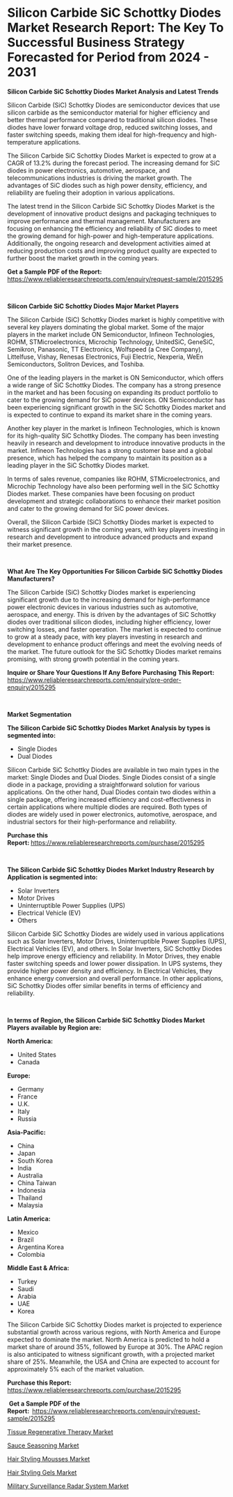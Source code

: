 <p><h1>Silicon Carbide SiC Schottky Diodes Market Research Report: The Key To Successful Business Strategy Forecasted for Period from 2024 - 2031</h1></p><p><strong>Silicon Carbide SiC Schottky Diodes Market Analysis and Latest Trends</strong></p>
<p><p>Silicon Carbide (SiC) Schottky Diodes are semiconductor devices that use silicon carbide as the semiconductor material for higher efficiency and better thermal performance compared to traditional silicon diodes. These diodes have lower forward voltage drop, reduced switching losses, and faster switching speeds, making them ideal for high-frequency and high-temperature applications.</p><p>The Silicon Carbide SiC Schottky Diodes Market is expected to grow at a CAGR of 13.2% during the forecast period. The increasing demand for SiC diodes in power electronics, automotive, aerospace, and telecommunications industries is driving the market growth. The advantages of SiC diodes such as high power density, efficiency, and reliability are fueling their adoption in various applications.</p><p>The latest trend in the Silicon Carbide SiC Schottky Diodes Market is the development of innovative product designs and packaging techniques to improve performance and thermal management. Manufacturers are focusing on enhancing the efficiency and reliability of SiC diodes to meet the growing demand for high-power and high-temperature applications. Additionally, the ongoing research and development activities aimed at reducing production costs and improving product quality are expected to further boost the market growth in the coming years.</p></p>
<p><strong>Get a Sample PDF of the Report:&nbsp;</strong> <a href="https://www.reliableresearchreports.com/enquiry/request-sample/2015295">https://www.reliableresearchreports.com/enquiry/request-sample/2015295</a></p>
<p>&nbsp;</p>
<p><strong>Silicon Carbide SiC Schottky Diodes Major Market Players</strong></p>
<p><p>The Silicon Carbide (SiC) Schottky Diodes market is highly competitive with several key players dominating the global market. Some of the major players in the market include ON Semiconductor, Infineon Technologies, ROHM, STMicroelectronics, Microchip Technology, UnitedSiC, GeneSiC, Semikron, Panasonic, TT Electronics, Wolfspeed (a Cree Company), Littelfuse, Vishay, Renesas Electronics, Fuji Electric, Nexperia, WeEn Semiconductors, Solitron Devices, and Toshiba.</p><p>One of the leading players in the market is ON Semiconductor, which offers a wide range of SiC Schottky Diodes. The company has a strong presence in the market and has been focusing on expanding its product portfolio to cater to the growing demand for SiC power devices. ON Semiconductor has been experiencing significant growth in the SiC Schottky Diodes market and is expected to continue to expand its market share in the coming years.</p><p>Another key player in the market is Infineon Technologies, which is known for its high-quality SiC Schottky Diodes. The company has been investing heavily in research and development to introduce innovative products in the market. Infineon Technologies has a strong customer base and a global presence, which has helped the company to maintain its position as a leading player in the SiC Schottky Diodes market.</p><p>In terms of sales revenue, companies like ROHM, STMicroelectronics, and Microchip Technology have also been performing well in the SiC Schottky Diodes market. These companies have been focusing on product development and strategic collaborations to enhance their market position and cater to the growing demand for SiC power devices.</p><p>Overall, the Silicon Carbide (SiC) Schottky Diodes market is expected to witness significant growth in the coming years, with key players investing in research and development to introduce advanced products and expand their market presence.</p></p>
<p>&nbsp;</p>
<p><strong>What Are The Key Opportunities For Silicon Carbide SiC Schottky Diodes Manufacturers?</strong></p>
<p><p>The Silicon Carbide (SiC) Schottky Diodes market is experiencing significant growth due to the increasing demand for high-performance power electronic devices in various industries such as automotive, aerospace, and energy. This is driven by the advantages of SiC Schottky diodes over traditional silicon diodes, including higher efficiency, lower switching losses, and faster operation. The market is expected to continue to grow at a steady pace, with key players investing in research and development to enhance product offerings and meet the evolving needs of the market. The future outlook for the SiC Schottky Diodes market remains promising, with strong growth potential in the coming years.</p></p>
<p><strong>Inquire or Share Your Questions If Any Before Purchasing This Report:</strong> <a href="https://www.reliableresearchreports.com/enquiry/pre-order-enquiry/2015295">https://www.reliableresearchreports.com/enquiry/pre-order-enquiry/2015295</a></p>
<p>&nbsp;</p>
<p><strong>Market Segmentation</strong></p>
<p><strong>The Silicon Carbide SiC Schottky Diodes Market Analysis by types is segmented into:</strong></p>
<p><ul><li>Single Diodes</li><li>Dual Diodes</li></ul></p>
<p><p>Silicon Carbide SiC Schottky Diodes are available in two main types in the market: Single Diodes and Dual Diodes. Single Diodes consist of a single diode in a package, providing a straightforward solution for various applications. On the other hand, Dual Diodes contain two diodes within a single package, offering increased efficiency and cost-effectiveness in certain applications where multiple diodes are required. Both types of diodes are widely used in power electronics, automotive, aerospace, and industrial sectors for their high-performance and reliability.</p></p>
<p><strong>Purchase this Report:&nbsp;</strong><a href="https://www.reliableresearchreports.com/purchase/2015295">https://www.reliableresearchreports.com/purchase/2015295</a></p>
<p>&nbsp;</p>
<p><strong>The Silicon Carbide SiC Schottky Diodes Market Industry Research by Application is segmented into:</strong></p>
<p><ul><li>Solar Inverters</li><li>Motor Drives</li><li>Uninterruptible Power Supplies (UPS)</li><li>Electrical Vehicle (EV)</li><li>Others</li></ul></p>
<p><p>Silicon Carbide SiC Schottky Diodes are widely used in various applications such as Solar Inverters, Motor Drives, Uninterruptible Power Supplies (UPS), Electrical Vehicles (EV), and others. In Solar Inverters, SiC Schottky Diodes help improve energy efficiency and reliability. In Motor Drives, they enable faster switching speeds and lower power dissipation. In UPS systems, they provide higher power density and efficiency. In Electrical Vehicles, they enhance energy conversion and overall performance. In other applications, SiC Schottky Diodes offer similar benefits in terms of efficiency and reliability.</p></p>
<p>&nbsp;</p>
<p><strong>In terms of Region, the Silicon Carbide SiC Schottky Diodes Market Players available by Region are:</strong></p>
<p>
    <p> <strong> North America: </strong>
        <ul>
            <li>United States</li>
            <li>Canada</li>
        </ul>
        </p> 
    <p> <strong> Europe: </strong>
        <ul>
            <li>Germany</li>
            <li>France</li>
            <li>U.K.</li>
            <li>Italy</li>
            <li>Russia</li>
        </ul>
        </p> 
    <p> <strong> Asia-Pacific: </strong>
        <ul>
            <li>China</li>
            <li>Japan</li>
            <li>South Korea</li>
            <li>India</li>
            <li>Australia</li>
            <li>China Taiwan</li>
            <li>Indonesia</li>
            <li>Thailand</li>
            <li>Malaysia</li>
        </ul>
        </p> 
    <p> <strong> Latin America: </strong>
        <ul>
            <li>Mexico</li>
            <li>Brazil</li>
            <li>Argentina Korea</li>
            <li>Colombia</li>
        </ul>
        </p> 
    <p> <strong> Middle East & Africa: </strong>
        <ul>
            <li>Turkey</li>
            <li>Saudi</li>
            <li>Arabia</li>
            <li>UAE</li>
            <li>Korea</li>
        </ul>
    </p>
    </p>
<p><p>The Silicon Carbide SiC Schottky Diodes market is projected to experience substantial growth across various regions, with North America and Europe expected to dominate the market. North America is predicted to hold a market share of around 35%, followed by Europe at 30%. The APAC region is also anticipated to witness significant growth, with a projected market share of 25%. Meanwhile, the USA and China are expected to account for approximately 5% each of the market valuation.</p></p>
<p><strong>Purchase this Report: </strong><a href="https://www.reliableresearchreports.com/purchase/2015295">https://www.reliableresearchreports.com/purchase/2015295</a></p>
<p>&nbsp;<strong>Get a Sample PDF of the Report:&nbsp;&nbsp;</strong><a href="https://www.reliableresearchreports.com/enquiry/request-sample/2015295">https://www.reliableresearchreports.com/enquiry/request-sample/2015295</a></p>
<p><strong></strong></p>
<p><p><a href="https://natural-crush-b99.notion.site/Tissue-Regenerative-Therapy-Market-Growth-Market-Trends-COVID-19-Impact-and-Forecasts-for-period--5403bd2f567345b49735e12d3bc50e43">Tissue Regenerative Therapy Market</a></p><p><a href="https://boundless-drawbridge-702.notion.site/Sauce-Seasoning-Market-Size-Evaluating-its-Market-Trends-Growth-and-Projections-2024-2031-cbaf3cf15ddb4837bfe9ae18be818bd0">Sauce Seasoning Market</a></p><p><a href="https://view.publitas.com/reportprime-1/hair-styling-mousses-market-offer-valuable-insights-into-market-size-market-share-market-trends-and-projections-spanning-from-2024-to-2031/">Hair Styling Mousses Market</a></p><p><a href="https://view.publitas.com/reportprime-1/hair-styling-gels-market-research-report-forecasted-for-period-from-2024-2031-by-market-type-market-application-and-region/">Hair Styling Gels Market</a></p><p><a href="https://gamy-alyssum-396.notion.site/Military-Surveillance-Radar-System-Market-Size-Furnishes-Valuable-Information-Encompassing-Market-Sh-a773ebd74e8a48e087a03c8c22d8b30e">Military Surveillance Radar System Market</a></p></p>